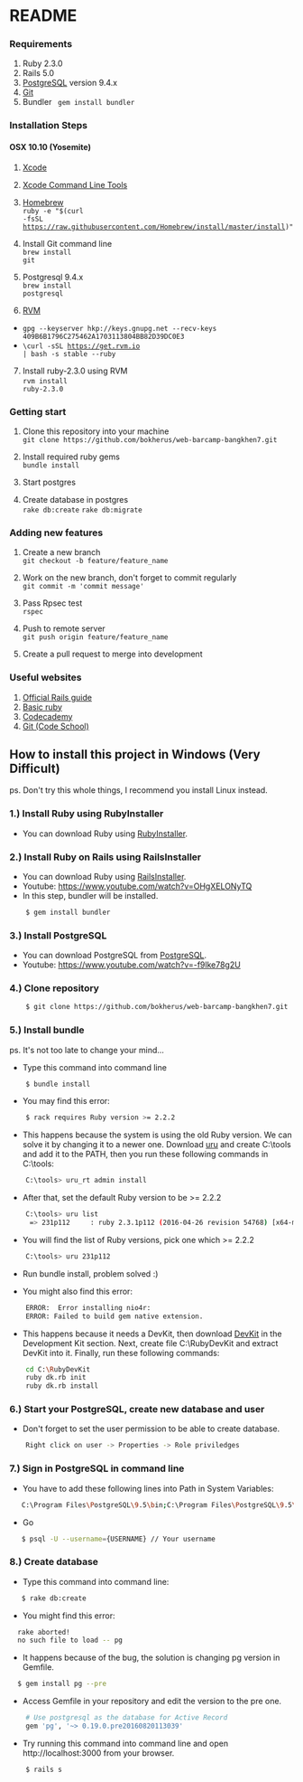 # README

### Requirements
1. Ruby 2.3.0
2. Rails 5.0 
3. [PostgreSQL](http://www.postgresql.org/) version 9.4.x
4. [Git](https://git-scm.com/book/en/v2/Getting-Started-Installing-Git)
5. Bundler ` gem install bundler`
  
### Installation Steps
#### OSX 10.10 (Yosemite)

1. [Xcode](https://developer.apple.com/xcode/downloads/)
2. [Xcode Command Line Tools](https://developer.apple.com/downloads/)
3. [Homebrew](http://brew.sh/)<br /><code>ruby -e "$(curl -fsSL https://raw.githubusercontent.com/Homebrew/install/master/install)"</code>

4. Install Git command line<br/><code>brew install git</code>
5. Postgresql 9.4.x<br/><code>brew install postgresql</code>

6. [RVM](https://rvm.io/)
  * <code>gpg --keyserver hkp://keys.gnupg.net --recv-keys 409B6B1796C275462A1703113804BB82D39DC0E3</code>
  * <code>\curl -sSL https://get.rvm.io | bash -s stable --ruby</code>

7. Install ruby-2.3.0 using RVM<br/><code>rvm install ruby-2.3.0</code>


### Getting start
1. Clone this repository into your machine
<br/> `git clone https://github.com/bokherus/web-barcamp-bangkhen7.git`

2. Install required ruby gems
<br/> `bundle install`

3. Start postgres
4. Create database in postgres
<br/>`rake db:create`
     `rake db:migrate`


### Adding new features
1. Create a new branch
<br/> `git checkout -b feature/feature_name`
  
2. Work on the new branch, don't forget to commit regularly
<br/> `git commit -m 'commit message'`

3. Pass Rpsec test
<br/> `rspec`
  
4. Push to remote server
<br/> `git push origin feature/feature_name`
  
5. Create a pull request to merge into development

### Useful websites
1. [Official Rails guide](http://guides.rubyonrails.org/)
2. [Basic ruby](http://tryruby.org/levels/1/challenges/0)
3. [Codecademy](https://www.codecademy.com/)
4. [Git (Code School)](https://try.github.io/levels/1/challenges/1)


## How to install this project in Windows (Very Difficult)

ps. Don't try this whole things, I recommend you install Linux instead.

### 1.) Install Ruby using RubyInstaller

* You can download Ruby using [RubyInstaller].
 
### 2.) Install Ruby on Rails using RailsInstaller
* You can download Ruby using [RailsInstaller].
* Youtube: https://www.youtube.com/watch?v=OHgXELONyTQ
* In this step, bundler will be installed.
```sh
    $ gem install bundler
```
### 3.) Install PostgreSQL
* You can download PostgreSQL from [PostgreSQL].
* Youtube: https://www.youtube.com/watch?v=-f9lke78g2U

### 4.) Clone repository
```sh
    $ git clone https://github.com/bokherus/web-barcamp-bangkhen7.git
```

### 5.) Install bundle
ps. It's not too late to change your mind...
* Type this command into command line
```sh
    $ bundle install
```
* You may find this error:

```sh
    $ rack requires Ruby version >= 2.2.2
```
* This happens because the system is using the old Ruby version. We can solve it by changing it to a newer one. Download [uru] and create C:\tools and add it to the PATH, then you run these following commands in C:\tools:

```sh
    C:\tools> uru_rt admin install
```

* After that, set the default Ruby version to be >= 2.2.2
```sh
    C:\tools> uru list
     => 231p112     : ruby 2.3.1p112 (2016-04-26 revision 54768) [x64-mingw32]
```

* You will find the list of Ruby versions, pick one which >= 2.2.2
```sh
    C:\tools> uru 231p112
```
* Run bundle install, problem solved :)

* You might also find this error:
```sh
    ERROR:  Error installing nio4r:
    ERROR: Failed to build gem native extension.
```

* This happens because it needs a DevKit, then download [DevKit] in the Development Kit section. Next, create file C:\RubyDevKit and extract DevKit into it. Finally, run these following commands:
```sh
    cd C:\RubyDevKit
    ruby dk.rb init
    ruby dk.rb install
```

### 6.) Start your PostgreSQL, create new database and user
* Don't forget to set the user permission to be able to create database.
```sh
    Right click on user -> Properties -> Role priviledges
```
### 7.) Sign in PostgreSQL in command line
* You have to add these following lines into Path in System Variables:
```sh
   C:\Program Files\PostgreSQL\9.5\bin;C:\Program Files\PostgreSQL\9.5\lib
```
* Go
```sh
   $ psql -U --username={USERNAME} // Your username
```

### 8.) Create database
* Type this command into command line:
```sh
   $ rake db:create
```

* You might find this error:
```sh
  rake aborted! 
  no such file to load -- pg
```
* It happens because of the bug, the solution is changing pg version in Gemfile.
```sh
  $ gem install pg --pre
```

* Access Gemfile in your repository and edit the version to the pre one.
```sh
    # Use postgresql as the database for Active Record
    gem 'pg', '~> 0.19.0.pre20160820113039'
```

* Try running this command into command line and open http://localhost:3000 from your browser.

```sh
    $ rails s
```

[RubyInstaller]: <http://rubyinstaller.org/>
[RailsInstaller]: <http://railsinstaller.org/en>
[PostgreSQL]: <https://www.postgresql.org/>
[uru]: <https://bitbucket.org/jonforums/uru>
[DevKit]: <http://rubyinstaller.org/downloads/>
